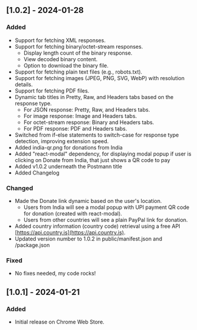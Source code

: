 ## [1.0.2] - 2024-01-28
### Added
- Support for fetching XML responses.
- Support for fetching binary/octet-stream responses.
  - Display length count of the binary response.
  - View decoded binary content.
  - Option to download the binary file.
- Support for fetching plain text files (e.g., robots.txt).
- Support for fetching images (JPEG, PNG, SVG, WebP) with resolution details.
- Support for fetching PDF files.
- Dynamic tab titles in Pretty, Raw, and Headers tabs based on the response type.
  - For JSON response: Pretty, Raw, and Headers tabs.
  - For image response: Image and Headers tabs.
  - For octet-stream response: Binary and Headers tabs.
  - For PDF response: PDF and Headers tabs.
- Switched from if-else statements to switch-case for response type detection, improving extension speed.
- Added india-qr.png for donations from India
- Added "react-modal" dependency, for displaying modal popup if user is clicking on Donate from India, that just shows a QR code to pay
- Added v1.0.2 underneath the Postmann title
- Added Changelog

### Changed

- Made the Donate link dynamic based on the user's location.
  - Users from India will see a modal popup with UPI payment QR code for donation (created with react-modal).
  - Users from other countries will see a plain PayPal link for donation.
- Added country information (country code) retrieval using a free API [https://api.country.is](https://api.country.is).
- Updated version number to 1.0.2 in public/manifest.json and /package.json

### Fixed
- No fixes needed, my code rocks!

## [1.0.1] - 2024-01-21
### Added
- Initial release on Chrome Web Store.
